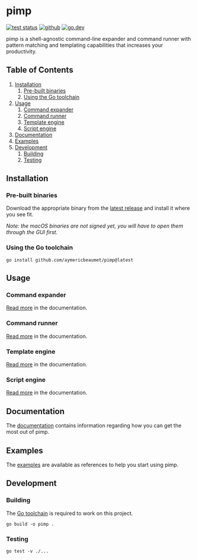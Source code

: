 # pimp

[![test status](https://img.shields.io/github/workflow/status/aymericbeaumet/pimp/Continuous%20Integration?style=flat-square&logo=github)](https://github.com/aymericbeaumet/pimp/actions)
[![github](https://img.shields.io/github/issues/aymericbeaumet/pimp?style=flat-square&logo=github)](https://github.com/aymericbeaumet/pimp/issues)
[![go.dev](https://img.shields.io/github/v/release/aymericbeaumet/pimp?style=flat-square&logo=go&label=go.dev&logoColor=white)](https://pkg.go.dev/github.com/aymericbeaumet/pimp)

pimp is a shell-agnostic command-line expander and command runner with
pattern matching and templating capabilities that increases your
productivity.

## Table of Contents

1. [Installation](#installation)
   1. [Pre-built binaries](#pre-built-binaries)
   1. [Using the Go toolchain](#using-the-go-toolchain)
1. [Usage](#usage)
   1. [Command expander](#command-expander)
   1. [Command runner](#command-runner)
   1. [Template engine](#template-engine)
   1. [Script engine](#script-engine)
1. [Documentation](#documentation)
1. [Examples](#examples)
1. [Development](#development)
   1. [Building](#building)
   1. [Testing](#testing)

## Installation

### Pre-built binaries

Download the appropriate binary from the [latest
release](https://github.com/aymericbeaumet/pimp/releases/latest) and install it
where you see fit.

_Note: the macOS binaries are not signed yet, you will have to open them through the GUI first._

### Using the Go toolchain

```
go install github.com/aymericbeaumet/pimp@latest
```

## Usage

### Command expander

[Read more](./command-expander.md) in the documentation.

### Command runner

[Read more](./command-runner.md) in the documentation.

### Template engine

[Read more](./template-engine.md) in the documentation.

### Script engine

[Read more](./script-engine.md) in the documentation.

## Documentation

The [documentation](./docs) contains information regarding how you can get the
most out of pimp.

## Examples

The [examples](./examples) are available as references to help you start using
pimp.

## Development

### Building

The [Go toolchain](https://golang.org/doc/install) is required to work on this
project.

```
go build -o pimp .
```

### Testing

```
go test -v ./...
```
